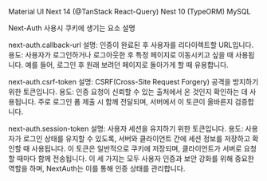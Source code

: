 Material UI
Next 14 (@TanStack React-Query)
Nest 10 (TypeORM)
MySQL

Next-Auth 사용시 쿠키에 생기는 요소 설명

next-auth.callback-url
설명: 인증이 완료된 후 사용자를 리다이렉트할 URL입니다.
용도: 사용자가 로그인하거나 로그아웃한 후 특정 페이지로 이동시키고 싶을 때 사용됩니다. 예를 들어, 로그인 후 원래 보려던 페이지로 돌아가게 할 때 유용합니다.

next-auth.csrf-token
설명: CSRF(Cross-Site Request Forgery) 공격을 방지하기 위한 토큰입니다.
용도: 인증 요청이 신뢰할 수 있는 출처에서 온 것인지 확인하는 데 사용됩니다. 주로 로그인 폼 제출 시 함께 전달되며, 서버에서 이 토큰이 올바른지 검증합니다.

next-auth.session-token
설명: 사용자 세션을 유지하기 위한 토큰입니다.
용도: 사용자가 로그인 상태를 유지할 수 있도록, 서버와 클라이언트 간에 세션 정보를 저장하고 확인할 때 사용됩니다. 이 토큰은 일반적으로 쿠키에 저장되며, 클라이언트가 서버로 요청할 때마다 함께 전송됩니다.
이 세 가지는 모두 사용자 인증과 보안 강화를 위해 중요한 역할을 하며, NextAuth는 이를 통해 인증 상태를 관리합니다.
